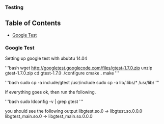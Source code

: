### Testing
## Table of Contents
- [Google Test](#google-test)

### Google Test
Setting up google test with ububtu 14.04

'''bash
  wget http://googletest.googlecode.com/files/gtest-1.7.0.zip
  unzip gtest-1.7.0.zip
  cd gtest-1.7.0
  ./configure
  cmake .
  make
'''

'''bash
  sudo cp -a include/gtest /usr/include
  sudo cp -a lib/.libs/* /usr/lib/
'''

If everything goes ok, then run the following.

'''bash
  sudo ldconfig -v | grep gtest
'''

you should see the following output
libgtest.so.0 -> libgtest.so.0.0.0
libgtest_main.so.0 -> libgtest_main.so.0.0.0
